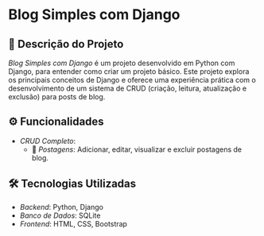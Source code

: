 #  Blog Simples com Django

## 📝 Descrição do Projeto

*Blog Simples com Django* é um projeto desenvolvido em Python com Django, para entender como criar um projeto básico. Este projeto explora os principais conceitos de Django e oferece uma experiência prática com o desenvolvimento de um sistema de CRUD (criação, leitura, atualização e exclusão) para posts de blog.

## ⚙️ Funcionalidades

- *CRUD Completo*:
    - 📝 *Postagens*: Adicionar, editar, visualizar e excluir postagens de blog.

## 🛠️ Tecnologias Utilizadas

- *Backend*: Python, Django
- *Banco de Dados*: SQLite
- *Frontend*: HTML, CSS, Bootstrap





